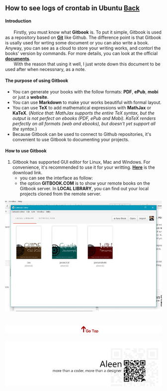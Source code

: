 ## How to see logs of crontab in Ubuntu [Back](./qa.md)

#### Introduction

&#160; &#160; &#160; &#160;Firstly, you must know what **Gitbook** is. To put it simple, Gitbook is used as a repository based on [**Git**](./../git/git.md) like Github. The difference point is that Gitbook is usally used for wrting some document or you can also write a book. Anyway, you can see as a cloud to store your writing works, and contorl the books' version by commands. For more details, you can look at the official [**documents**](https://help.gitbook.com/).
<br />
&#160; &#160; &#160; &#160;With the reason that using it well, I just wrote down this document to be used after when necessnary, as a note.

#### The purpose of using Gitbook

- You can generate your books with the follow formats: **PDF**, **ePub**, **mobi** or just a **website**.
- You can use **Markdown** to make your works beautiful with formal layout.
- You can use **TeX** to add mathematical expressions with **MathJax** or **KaTeX**. (*Notice that: MathJax supports the entire TeX syntax, but the output is not perfect on ebooks (PDF, ePub and Mobi). KaTeX renders perfectly on all formats (web and ebooks), but doesn't yet support all the syntax.*)
- Because Gitbook can be used to connect to Github repositories, it's convenient to use Gitbook to documenting your projects.

#### How to use Gitbook

1. Gitbook has supported GUI editor for Linux, Mac and Windows. For convenience, it's recommended to use it for your writting. [**Here**](https://www.gitbook.com/editor) is the download link.
    - you can see the interface as follow:
    - the option **GITBOOK.COM** is to show your remote books on the Gitbook server. In **LOCAL LIBRARY**, you can find out your local projects cloned from the remote server.

<img src="./gitbook_1.jpg">

<a href="#how-to-use-gitbook-to-write-something" style="left:200px;"><img src="./../pic/gotop.png"></a>
=====
<a href="http://aleen42.github.io/" target="_blank" ><img src="./../pic/tail.gif"></a>
